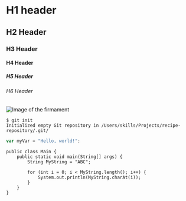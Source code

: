 # H1 header
## H2 Header
### H3 Header
#### H4 Header
##### H5 Header
###### H6 Header

![Image of the firmament](https://images.squarespace-cdn.com/content/v1/5d1907d718a7500001707a62/1656002492852-G53MQC0E3SI869IGKUG0/firmament43.jpg?format=1500w)

```
$ git init
Initialized empty Git repository in /Users/skills/Projects/recipe-repository/.git/
```

``` javascript
var myVar = "Hello, world!";
```

```
public class Main {
    public static void main(String[] args) {
        String MyString = "ABC";

        for (int i = 0; i < MyString.length(); i++) {
            System.out.println(MyString.charAt(i));
        }
    }
}
```
